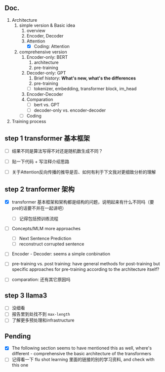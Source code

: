 ## Doc.
1. Architecture
	1. simple version & Basic idea
		1. overview
		2. Encoder, Decoder
		3. Attention
			- [x] Coding: Attention
	2. comprehensive version
		1. Encoder-only: BERT
			1. architecture
			2. pre-training
		2. Decoder-only: GPT
			1. Brief history: **What's new, what's the differences**
			2. pre-training
			- [ ] tokenizer, embedding, transformer block, im_head
		3. Encoder-Decoder
		4. Comparation
			- [ ] bert vs. GPT
			- [ ] decoder-only vs. encoder-decoder
		- [ ] Coding
2. Training process

## step 1 transformer 基本框架
- [ ] 结果不同是算法写得不对还是随机数生成不同？
- [ ] 贴一下代码 + 写注释介绍思路

- [ ] 关于Attention反向传播的推导是否、如何有利于下文我对更细致分析的理解
## step 2 tranformer 架构
- [x] transformer 基本框架和架构都是结构的问题，说明起来有什么不同吗（要pre的话要不并在一起讲吧）
	- [ ] 记得包括预训练流程

- [ ] Concepts/MLM more approaches
	- [ ] Next Sentence Prediction
	- [ ] reconstruct corrupted sentence
- [ ] Encoder - Decoder: seems a simple conbination

- [ ] pre-training vs. post training: have general methods for post-training but specific approaches for pre-training according to the architecture itself?
- [ ] comparation: 还有其它原因吗
## step 3 llama3
- [ ] 没细看
- [ ] 报告里到处找不到 `max-length`
- [ ] 了解更多预处理和infrastructure

## Pending
- [x] The following section seems to have mentioned this as well, where's different -  comprehensive the basic architecture of the transformers
- [ ] 记得看一下 flu shot learning 里面的链接的别的学习资料, and check with this one
